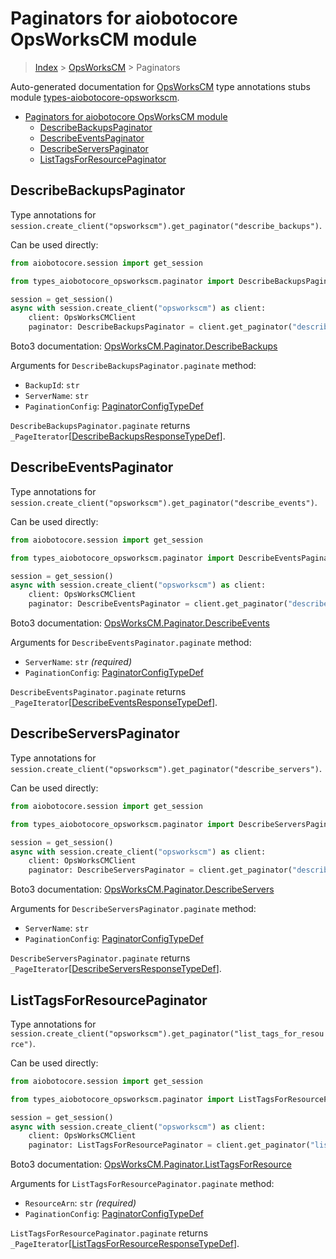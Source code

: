 <a id="paginators-for-aiobotocore-opsworkscm-module"></a>

# Paginators for aiobotocore OpsWorksCM module

> [Index](..) > [OpsWorksCM](.) > Paginators

Auto-generated documentation for
[OpsWorksCM](https://boto3.amazonaws.com/v1/documentation/api/latest/reference/services/opsworkscm.html#OpsWorksCM)
type annotations stubs module
[types-aiobotocore-opsworkscm](https://pypi.org/project/types-aiobotocore-opsworkscm/).

- [Paginators for aiobotocore OpsWorksCM module](#paginators-for-aiobotocore-opsworkscm-module)
  - [DescribeBackupsPaginator](#describebackupspaginator)
  - [DescribeEventsPaginator](#describeeventspaginator)
  - [DescribeServersPaginator](#describeserverspaginator)
  - [ListTagsForResourcePaginator](#listtagsforresourcepaginator)

<a id="describebackupspaginator"></a>

## DescribeBackupsPaginator

Type annotations for
`session.create_client("opsworkscm").get_paginator("describe_backups")`.

Can be used directly:

```python
from aiobotocore.session import get_session

from types_aiobotocore_opsworkscm.paginator import DescribeBackupsPaginator

session = get_session()
async with session.create_client("opsworkscm") as client:
    client: OpsWorksCMClient
    paginator: DescribeBackupsPaginator = client.get_paginator("describe_backups")
```

Boto3 documentation:
[OpsWorksCM.Paginator.DescribeBackups](https://boto3.amazonaws.com/v1/documentation/api/latest/reference/services/opsworkscm.html#OpsWorksCM.Paginator.DescribeBackups)

Arguments for `DescribeBackupsPaginator.paginate` method:

- `BackupId`: `str`
- `ServerName`: `str`
- `PaginationConfig`:
  [PaginatorConfigTypeDef](./type_defs.md#paginatorconfigtypedef)

`DescribeBackupsPaginator.paginate` returns
`_PageIterator`\[[DescribeBackupsResponseTypeDef](./type_defs.md#describebackupsresponsetypedef)\].

<a id="describeeventspaginator"></a>

## DescribeEventsPaginator

Type annotations for
`session.create_client("opsworkscm").get_paginator("describe_events")`.

Can be used directly:

```python
from aiobotocore.session import get_session

from types_aiobotocore_opsworkscm.paginator import DescribeEventsPaginator

session = get_session()
async with session.create_client("opsworkscm") as client:
    client: OpsWorksCMClient
    paginator: DescribeEventsPaginator = client.get_paginator("describe_events")
```

Boto3 documentation:
[OpsWorksCM.Paginator.DescribeEvents](https://boto3.amazonaws.com/v1/documentation/api/latest/reference/services/opsworkscm.html#OpsWorksCM.Paginator.DescribeEvents)

Arguments for `DescribeEventsPaginator.paginate` method:

- `ServerName`: `str` *(required)*
- `PaginationConfig`:
  [PaginatorConfigTypeDef](./type_defs.md#paginatorconfigtypedef)

`DescribeEventsPaginator.paginate` returns
`_PageIterator`\[[DescribeEventsResponseTypeDef](./type_defs.md#describeeventsresponsetypedef)\].

<a id="describeserverspaginator"></a>

## DescribeServersPaginator

Type annotations for
`session.create_client("opsworkscm").get_paginator("describe_servers")`.

Can be used directly:

```python
from aiobotocore.session import get_session

from types_aiobotocore_opsworkscm.paginator import DescribeServersPaginator

session = get_session()
async with session.create_client("opsworkscm") as client:
    client: OpsWorksCMClient
    paginator: DescribeServersPaginator = client.get_paginator("describe_servers")
```

Boto3 documentation:
[OpsWorksCM.Paginator.DescribeServers](https://boto3.amazonaws.com/v1/documentation/api/latest/reference/services/opsworkscm.html#OpsWorksCM.Paginator.DescribeServers)

Arguments for `DescribeServersPaginator.paginate` method:

- `ServerName`: `str`
- `PaginationConfig`:
  [PaginatorConfigTypeDef](./type_defs.md#paginatorconfigtypedef)

`DescribeServersPaginator.paginate` returns
`_PageIterator`\[[DescribeServersResponseTypeDef](./type_defs.md#describeserversresponsetypedef)\].

<a id="listtagsforresourcepaginator"></a>

## ListTagsForResourcePaginator

Type annotations for
`session.create_client("opsworkscm").get_paginator("list_tags_for_resource")`.

Can be used directly:

```python
from aiobotocore.session import get_session

from types_aiobotocore_opsworkscm.paginator import ListTagsForResourcePaginator

session = get_session()
async with session.create_client("opsworkscm") as client:
    client: OpsWorksCMClient
    paginator: ListTagsForResourcePaginator = client.get_paginator("list_tags_for_resource")
```

Boto3 documentation:
[OpsWorksCM.Paginator.ListTagsForResource](https://boto3.amazonaws.com/v1/documentation/api/latest/reference/services/opsworkscm.html#OpsWorksCM.Paginator.ListTagsForResource)

Arguments for `ListTagsForResourcePaginator.paginate` method:

- `ResourceArn`: `str` *(required)*
- `PaginationConfig`:
  [PaginatorConfigTypeDef](./type_defs.md#paginatorconfigtypedef)

`ListTagsForResourcePaginator.paginate` returns
`_PageIterator`\[[ListTagsForResourceResponseTypeDef](./type_defs.md#listtagsforresourceresponsetypedef)\].

